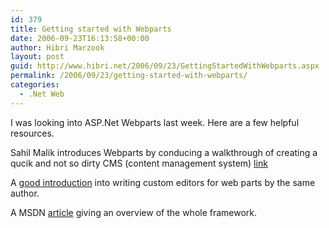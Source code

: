 ```yaml
---
id: 379
title: Getting started with Webparts
date: 2006-09-23T16:13:58+00:00
author: Hibri Marzook
layout: post
guid: http://www.hibri.net/2006/09/23/GettingStartedWithWebparts.aspx
permalink: /2006/09/23/getting-started-with-webparts/
categories:
  - .Net Web
---
```

I was looking into ASP.Net Webparts&nbsp;last week. Here are a few helpful resources.

Sahil Malik introduces Webparts by conducing a walkthrough of creating a qucik and not so dirty CMS (content management system) <a href="http://www.developer.com/net/asp/article.php/10917_3618431_1" target="_blank">link</a>&nbsp;

A <a href="http://www.developer.com/net/asp/article.php/3627871" target="_blank">good introduction</a> into writing custom editors for web parts by the same author.

A MSDN <a href="http://msdn.microsoft.com/msdnmag/issues/05/09/WebParts/default.aspx" target="_blank">article</a> giving an overview of the whole framework.